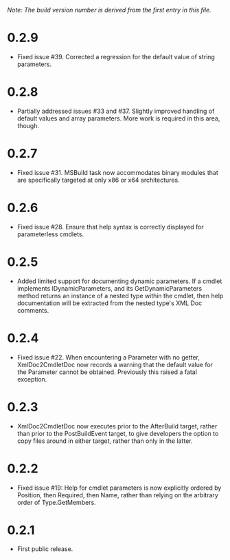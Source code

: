 *Note: The build version number is derived from the first entry in this file.*

# 0.2.9

- Fixed issue #39. Corrected a regression for the default value of string parameters.
    
# 0.2.8

- Partially addressed issues #33 and #37. Slightly improved handling of default values and array parameters. More work is required in this area, though.
    
# 0.2.7

- Fixed issue #31. MSBuild task now accommodates binary modules that are specifically targeted at only x86 or x64 architectures.

# 0.2.6

- Fixed issue #28. Ensure that help syntax is correctly displayed for parameterless cmdlets.

# 0.2.5

- Added limited support for documenting dynamic parameters. If a cmdlet implements IDynamicParameters, and its GetDynamicParameters method returns an instance of a nested type within the cmdlet, then help documentation will be extracted from the nested type's XML Doc comments.

# 0.2.4

- Fixed issue #22. When encountering a Parameter with no getter, XmlDoc2CmdletDoc now records a warning that the default value for the Parameter cannot be obtained. Previously this raised a fatal exception.

# 0.2.3

- XmlDoc2CmdletDoc now executes prior to the AfterBuild target, rather than prior to the PostBuildEvent target, to give developers the option to copy files around in either target, rather than only in the latter.

# 0.2.2

- Fixed issue #19: Help for cmdlet parameters is now explicitly ordered by Position, then Required, then Name, rather than relying on the arbitrary order of Type.GetMembers.

# 0.2.1

- First public release.
